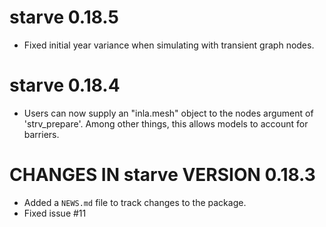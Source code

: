 # starve 0.18.5

- Fixed initial year variance when simulating with transient graph nodes.

# starve 0.18.4

- Users can now supply an "inla.mesh" object to the nodes argument of 'strv_prepare'. Among other things, this allows models to account for barriers.

# CHANGES IN starve VERSION 0.18.3

- Added a `NEWS.md` file to track changes to the package.
- Fixed issue #11
